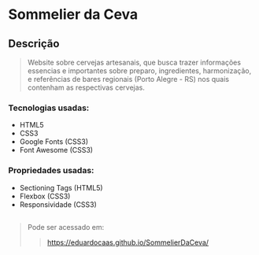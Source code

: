 # Sommelier da Ceva
 
 ## Descrição
 > Website sobre cervejas artesanais, que busca trazer informações essencias e importantes sobre preparo, ingredientes, harmonização, e referências de bares regionais (Porto Alegre - RS) nos quais contenham as respectivas cervejas.
 
 ### Tecnologias usadas:
 - HTML5
 - CSS3
 - Google Fonts (CSS3)
 - Font Awesome (CSS3)
 
 ### Propriedades usadas:
   - Sectioning Tags (HTML5)
   - Flexbox (CSS3)
   - Responsividade (CSS3)

##
> Pode ser acessado em:  
>> https://eduardocaas.github.io/SommelierDaCeva/
